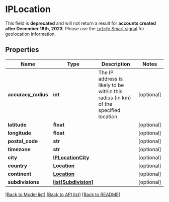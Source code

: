 # IPLocation
This field is **deprecated** and will not return a result for **accounts created after December 18th, 2023**. Please use the [`ipInfo` Smart signal](https://dev.fingerprint.com/docs/smart-signals-overview#ip-geolocation) for geolocation information.


## Properties
Name | Type | Description | Notes
------------ | ------------- | ------------- | -------------
**accuracy_radius** | **int** | The IP address is likely to be within this radius (in km) of the specified location. | [optional] 
**latitude** | **float** |  | [optional] 
**longitude** | **float** |  | [optional] 
**postal_code** | **str** |  | [optional] 
**timezone** | **str** |  | [optional] 
**city** | [**IPLocationCity**](IPLocationCity.md) |  | [optional] 
**country** | [**Location**](Location.md) |  | [optional] 
**continent** | [**Location**](Location.md) |  | [optional] 
**subdivisions** | [**list[Subdivision]**](Subdivision.md) |  | [optional] 

[[Back to Model list]](../README.md#documentation-for-models) [[Back to API list]](../README.md#documentation-for-api-endpoints) [[Back to README]](../README.md)

